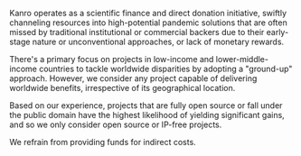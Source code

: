 Kanro operates as a scientific finance and direct donation initiative, swiftly channeling resources into high-potential pandemic solutions that are often missed by traditional institutional or commercial backers due to their early-stage nature or unconventional approaches, or lack of monetary rewards.

There's a primary focus on projects in low-income and lower-middle-income countries to tackle worldwide disparities by adopting a "ground-up" approach. However, we consider any project capable of delivering worldwide benefits, irrespective of its geographical location.

Based on our experience, projects that are fully open source or fall under the public domain have the highest likelihood of yielding significant gains, and so we only consider open source or IP-free projects.

We refrain from providing funds for indirect costs.
